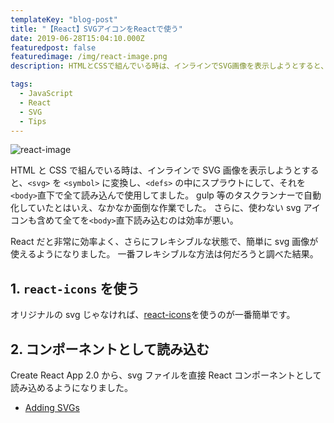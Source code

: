 ```yaml
---
templateKey: "blog-post"
title: "【React】SVGアイコンをReactで使う"
date: 2019-06-28T15:04:10.000Z
featuredpost: false
featuredimage: /img/react-image.png
description: HTMLとCSSで組んでいる時は、インラインでSVG画像を表示しようとすると、<svg>を<symbol>に変換し、<defs>の中にスプラウトにして、それを<body>直下で全て読み込んで使用してました。gulp等のタスクランナーでReactで使う時。

tags:
  - JavaScript
  - React
  - SVG
  - Tips
---
```


![react-image](/img/react-image.png)

HTML と CSS で組んでいる時は、インラインで SVG 画像を表示しようとすると、`<svg>` を `<symbol>` に変換し、`<defs>` の中にスプラウトにして、それを`<body>`直下で全て読み込んで使用してました。
gulp 等のタスクランナーで自動化していたとはいえ、なかなか面倒な作業でした。
さらに、使わない svg アイコンも含めて全てを`<body>`直下読み込むのは効率が悪い。

React だと非常に効率よく、さらにフレキシブルな状態で、簡単に svg 画像が使えるようになりました。
一番フレキシブルな方法は何だろうと調べた結果。

## 1. `react-icons` を使う

オリジナルの svg じゃなければ、[react-icons](https://react-icons.netlify.com/#/)を使うのが一番簡単です。

## 2. コンポーネントとして読み込む

Create React App 2.0 から、svg ファイルを直接 React コンポーネントとして読み込めるようになりました。

- [Adding SVGs](https://facebook.github.io/create-react-app/docs/adding-images-fonts-and-files#adding-svgs)

